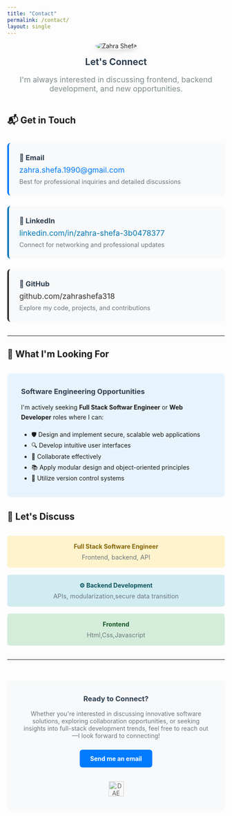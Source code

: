 ```yaml
---
title: "Contact"
permalink: /contact/
layout: single
---
```


<div style="text-align:center; margin-bottom:3rem;">
  <img src="{{ '/assets/img/zhara_dae_1.jpg' | relative_url }}" alt="Zahra Shefa" 
       style="max-width:150px; border-radius:50%; box-shadow:0 4px 12px rgba(0,0,0,.15);">
  <h2 style="margin:1rem 0 0.5rem; color:#2c3e50;">Let's Connect</h2>
  <p style="color:#7f8c8d; font-size:1.1rem;">I'm always interested in discussing frontend, backend development, and new opportunities.</p>
</div>

## 📬 Get in Touch

<div style="display:grid; gap:1.5rem; margin:2rem 0;">
  
  <div style="background:#f8f9fa; padding:1.5rem; border-radius:8px; border-left:4px solid #007bff;">
    <h3 style="margin:0 0 0.5rem; color:#2c3e50;">📧 Email</h3>
    <p style="margin:0; font-size:1.1rem;"><a href="mailto:zahra.shefa.1990@gmail.com" style="color:#007bff; text-decoration:none;">zahra.shefa.1990@gmail.com</a></p>
    <p style="margin:0.5rem 0 0; color:#6c757d; font-size:0.9rem;">Best for professional inquiries and detailed discussions</p>
  </div>
  
  <div style="background:#f8f9fa; padding:1.5rem; border-radius:8px; border-left:4px solid #0077b5;">
    <h3 style="margin:0 0 0.5rem; color:#2c3e50;">💼 LinkedIn</h3>
    <p style="margin:0; font-size:1.1rem;"><a href="linkedin.com/in/zahra-shefa-3b0478377" style="color:#0077b5; text-decoration:none;">linkedin.com/in/zahra-shefa-3b0478377</a></p>
    <p style="margin:0.5rem 0 0; color:#6c757d; font-size:0.9rem;">Connect for networking and professional updates</p>
  </div>
  
  <div style="background:#f8f9fa; padding:1.5rem; border-radius:8px; border-left:4px solid #333;">
    <h3 style="margin:0 0 0.5rem; color:#2c3e50;">🐙 GitHub</h3>
    <p style="margin:0; font-size:1.1rem;"><a href="https://github.com/zahrashefa318" style="color:#333; text-decoration:none;">github.com/zahrashefa318</a></p>
    <p style="margin:0.5rem 0 0; color:#6c757d; font-size:0.9rem;">Explore my code, projects, and contributions</p>
  </div>
  
</div>

---

## 🎯 What I'm Looking For

<div style="background:#e8f4fd; padding:2rem; border-radius:8px; margin:2rem 0;">
  <h3 style="margin:0 0 1rem; color:#2c3e50;">Software Engineering Opportunities</h3>
  <p style="margin:0 0 1rem; line-height:1.6;">I'm actively seeking <strong>Full Stack Softwar Engineer</strong> or <strong>Web Developer</strong> roles where I can:</p>
  
  <ul style="margin:0; padding-left:1.5rem; line-height:1.8;">
    <li>🛡️ Design and implement secure, scalable web applications </li>
    <li>🔍 Develop intuitive user interfaces</li>
    <li>🤝 Collaborate effectively</li>
    <li>📚 Apply modular design and object-oriented principles</li>
    <li>🚀 Utilize version control systems </li>
  </ul>
</div>

## 💬 Let's Discuss

<div style="display:grid; grid-template-columns:repeat(auto-fit, minmax(250px, 1fr)); gap:1rem; margin:2rem 0;">
  
  <div style="background:#fff3cd; padding:1rem; border-radius:6px; text-align:center;">
    <h4 style="margin:0 0 0.5rem; color:#856404;">Full Stack Software Engineer</h4>
    <p style="margin:0; font-size:0.9rem; color:#6c757d;">Frontend, backend, API</p>
  </div>
  
  <div style="background:#d1ecf1; padding:1rem; border-radius:6px; text-align:center;">
    <h4 style="margin:0 0 0.5rem; color:#0c5460;">⚙️ Backend Development</h4>
    <p style="margin:0; font-size:0.9rem; color:#6c757d;"> APIs, modularization,secure data transition </p>
  </div>
  
  <div style="background:#d4edda; padding:1rem; border-radius:6px; text-align:center;">
    <h4 style="margin:0 0 0.5rem; color:#155724;">Frontend</h4>
    <p style="margin:0; font-size:0.9rem; color:#6c757d;">Html,Css,Javascript</p>
  </div>
  
</div>

---

<div style="text-align:center; margin-top:3rem; padding:2rem; background:#f8f9fa; border-radius:8px;">
  <h3 style="margin:0 0 1rem; color:#2c3e50;">Ready to Connect?</h3>
  <p style="margin:0 0 1.5rem; color:#6c757d;">Whether you're interested in discussing innovative software solutions, exploring collaboration opportunities, or seeking insights into full-stack development trends, feel free to reach out—I look forward to connecting!</p>
  
  <a href="mailto:zahra.shefa.1990@gmail.com" style="background:#007bff; color:white; padding:0.75rem 1.5rem; text-decoration:none; border-radius:6px; font-weight:bold; display:inline-block;">Send me an email</a>
  
  <div style="margin-top:2rem;">
    <img src="{{ '/assets/img/dae-logo.png' | relative_url }}" alt="DAE Logo" style="height:35px; opacity:0.7;">
  </div>
</div>
